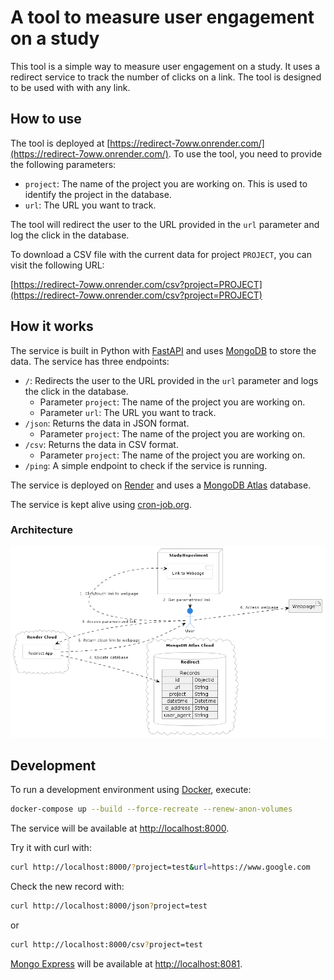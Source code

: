 # A tool to measure user engagement on a study

This tool is a simple way to measure user engagement on a study. It uses a redirect service to track the number of clicks on a link. The tool is designed to be used with with any link.

## How to use

The tool is deployed at [https://redirect-7oww.onrender.com/](https://redirect-7oww.onrender.com/). To use the tool, you need to provide the following parameters:

- `project`: The name of the project you are working on. This is used to identify the project in the database.
- `url`: The URL you want to track.

The tool will redirect the user to the URL provided in the `url` parameter and log the click in the database.

To download a CSV file with the current data for project `PROJECT`, you can visit the following URL:

[https://redirect-7oww.onrender.com/csv?project=PROJECT](https://redirect-7oww.onrender.com/csv?project=PROJECT)

## How it works

The service is built in Python with [FastAPI](https://fastapi.tiangolo.com/) and uses [MongoDB](https://www.mongodb.com/) to store the data. The service has three endpoints:

- `/`: Redirects the user to the URL provided in the `url` parameter and logs the click in the database.
  - Parameter `project`: The name of the project you are working on.
  - Parameter `url`: The URL you want to track.
- `/json`: Returns the data in JSON format.
  - Parameter `project`: The name of the project you are working on.
- `/csv`: Returns the data in CSV format.
  - Parameter `project`: The name of the project you are working on.
- `/ping`: A simple endpoint to check if the service is running.

The service is deployed on [Render](https://render.com/) and uses a [MongoDB Atlas](https://www.mongodb.com/cloud/atlas) database.

The service is kept alive using [cron-job.org](https://cron-job.org/).

### Architecture

![Architecture](images/architecture.png)

## Development

To run a development environment using [Docker](https://www.docker.com/), execute:

```bash
docker-compose up --build --force-recreate --renew-anon-volumes
```

The service will be available at [http://localhost:8000](http://localhost:8000).

Try it with curl with:

```bash
curl http://localhost:8000/?project=test&url=https://www.google.com
```

Check the new record with:

```bash
curl http://localhost:8000/json?project=test
```

or

```bash
curl http://localhost:8000/csv?project=test
```

[Mongo Express](https://github.com/mongo-express/mongo-express) will be available at [http://localhost:8081](http://localhost:8081).